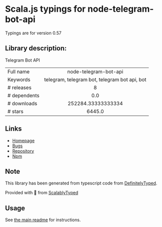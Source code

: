 
# Scala.js typings for node-telegram-bot-api

Typings are for version 0.57

## Library description:
Telegram Bot API

|                    |                 |
| ------------------ | :-------------: |
| Full name          | node-telegram-bot-api |
| Keywords           | telegram, telegram bot, telegram bot api, bot |
| # releases         | 8 |
| # dependents       | 0.0 |
| # downloads        | 252284.33333333334 |
| # stars            | 6445.0 |

## Links
- [Homepage](https://github.com/yagop/node-telegram-bot-api)
- [Bugs](https://github.com/yagop/node-telegram-bot-api/issues)
- [Repository](https://github.com/yagop/node-telegram-bot-api)
- [Npm](https://www.npmjs.com/package/node-telegram-bot-api)
    


## Note
This library has been generated from typescript code from [DefinitelyTyped](https://definitelytyped.org).

Provided with :purple_heart: from [ScalablyTyped](https://github.com/oyvindberg/ScalablyTyped)

## Usage
See [the main readme](../../readme.md) for instructions.


